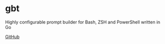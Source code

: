 # gbt

Highly configurable prompt builder for Bash, ZSH and PowerShell written in Go

[GitHub](https://github.com/jtyr/gbt)
